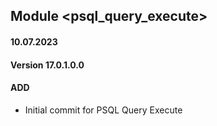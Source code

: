 ## Module <psql_query_execute>

#### 10.07.2023
#### Version 17.0.1.0.0
#### ADD
- Initial commit for PSQL Query Execute